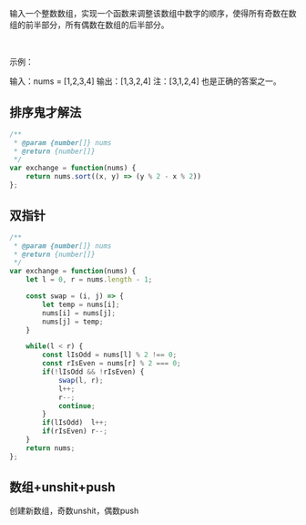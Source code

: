 输入一个整数数组，实现一个函数来调整该数组中数字的顺序，使得所有奇数在数组的前半部分，所有偶数在数组的后半部分。

 

示例：

输入：nums = [1,2,3,4]
输出：[1,3,2,4] 
注：[3,1,2,4] 也是正确的答案之一。
 
## 排序鬼才解法
~~~js
/**
 * @param {number[]} nums
 * @return {number[]}
 */
var exchange = function(nums) {
    return nums.sort((x, y) => (y % 2 - x % 2))
};
~~~

## 双指针
~~~js
/**
 * @param {number[]} nums
 * @return {number[]}
 */
var exchange = function(nums) {
    let l = 0, r = nums.length - 1;

    const swap = (i, j) => {
        let temp = nums[i];
        nums[i] = nums[j];
        nums[j] = temp;
    }

    while(l < r) {
        const lIsOdd = nums[l] % 2 !== 0;
        const rIsEven = nums[r] % 2 === 0;
        if(!lIsOdd && !rIsEven) {
            swap(l, r);
            l++;
            r--;
            continue;
        }
        if(lIsOdd)  l++;
        if(rIsEven) r--;
    }
    return nums;
};
~~~

## 数组+unshit+push
创建新数组，奇数unshit，偶数push
